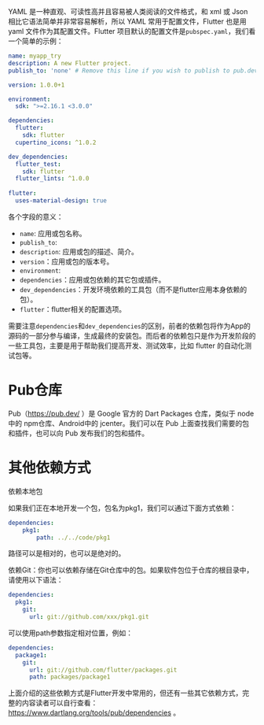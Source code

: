 YAML 是一种直观、可读性高并且容易被人类阅读的文件格式，和 xml 或 Json 相比它语法简单并非常容易解析，所以 YAML 常用于配置文件，Flutter 也是用 yaml 文件作为其配置文件。Flutter 项目默认的配置文件是`pubspec.yaml`，我们看一个简单的示例：

```yaml
name: myapp_try
description: A new Flutter project.
publish_to: 'none' # Remove this line if you wish to publish to pub.dev

version: 1.0.0+1

environment:
  sdk: ">=2.16.1 <3.0.0"

dependencies:
  flutter:
    sdk: flutter
  cupertino_icons: ^1.0.2

dev_dependencies:
  flutter_test:
    sdk: flutter
  flutter_lints: ^1.0.0
  
flutter:
  uses-material-design: true
```

各个字段的意义：

-   `name`: 应用或包名称。
-   `publish_to`: 
-   `description`: 应用或包的描述、简介。
-   `version`：应用或包的版本号。
-   `environment`: 
-   `dependencies`：应用或包依赖的其它包或插件。
-   `dev_dependencies`：开发环境依赖的工具包（而不是flutter应用本身依赖的包）。
-   `flutter`：flutter相关的配置选项。

需要注意`dependencies`和`dev_dependencies`的区别，前者的依赖包将作为App的源码的一部分参与编译，生成最终的安装包。而后者的依赖包只是作为开发阶段的一些工具包，主要是用于帮助我们提高开发、测试效率，比如 flutter 的自动化测试包等。

# Pub仓库

Pub（https://pub.dev/ ）是 Google 官方的 Dart Packages 仓库，类似于 node 中的 npm仓库、Android中的 jcenter。我们可以在 Pub 上面查找我们需要的包和插件，也可以向 Pub 发布我们的包和插件。

# 其他依赖方式

依赖本地包

如果我们正在本地开发一个包，包名为pkg1，我们可以通过下面方式依赖：

```yaml
dependencies:
	pkg1:
        path: ../../code/pkg1
```

路径可以是相对的，也可以是绝对的。

依赖Git：你也可以依赖存储在Git仓库中的包。如果软件包位于仓库的根目录中，请使用以下语法：

```yaml
dependencies:
  pkg1:
    git:
      url: git://github.com/xxx/pkg1.git
```

可以使用path参数指定相对位置，例如：

```yaml
dependencies:
  package1:
    git:
      url: git://github.com/flutter/packages.git
      path: packages/package1 
```

上面介绍的这些依赖方式是Flutter开发中常用的，但还有一些其它依赖方式，完整的内容读者可以自行查看：https://www.dartlang.org/tools/pub/dependencies 。